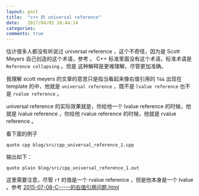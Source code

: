 ```yaml
---
layout: post
title:  "c++ 的 universal reference"
date:   2017/04/02 18:44:14
categories:
comments: true
---
```



估计很多人都没有听说过 universal reference ，这个不奇怪，因为是 Scott
Meyers 自己创造的这个术语，参考
[](https://isocpp.org/blog/2012/11/universal-references-in-c11-scott-meyers)
。 C++ 标准里面没有这个术语，标准术语是 `Reference collapsing` 。但是
这种解释是更难理解，尽管更加准确。



我理解 scott meyers 的文章的意思只是指当看起来像右值引用的 `T&&` 出现在 template 的中，他就是
`universal reference` ，既不是 `lvalue reference` 也不是 `rvalue reference` 。

universal reference 的实际效果就是，你给他一个 lvalue reference 的时候，他就是 lvalue reference ，你给他 rvalue reference 的时候，他就是  rvalue reference 。


看下面的例子

```include
quote cpp blog/src/cpp_universal_reference_1.cpp
```

输出如下：

```include
quote plain blog/src/cpp_universal_reference_1.out
```


这里需要注意，尽管 `rf` 的值是一个 rvalue reference ，但是他本身是一个 lvalue 。参考 [2015-07-08-C-----的右值引用问题.html]()
